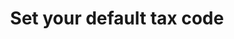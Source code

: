 ---
title: "Set your default tax code"
name: "sourcemeta_apifact_syspro"
key: "param_default_tax_code"
description: "Order setting: Default tax code to use in the orders for line items with tax line code 'taxed'"
user_friendly_description: "The default tax code used for line items that require tax"
default: ""
values: []
tags: [sourcemeta,apifact,syspro]
type: "meta"
process: "orders"
headless: true
---